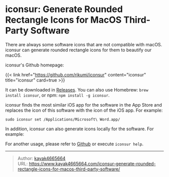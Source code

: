 # iconsur: Generate Rounded Rectangle Icons for MacOS Third-Party Software

There are always some software icons that are not compatible with macOS. iconsur can generate rounded rectangle icons for them to beautify our macOS.
<!--more-->

iconsur's Github homepage:

{{< link href="https://github.com/rikumi/iconsur" content="iconsur" title="iconsur" card=true >}}

It can be downloaded in [Releases](https://github.com/rikumi/iconsur/releases). You can also use Homebrew: `brew install iconsur`, or npm: `npm install -g iconsur`.

iconsur finds the most similar iOS app for the software in the App Store and replaces the icon of this software with the icon of the iOS app. For example:

```
sudo iconsur set /Applications/Microsoft\ Word.app/
```

In addition, iconsur can also generate icons locally for the software. For example:

For another usage, please refer to [Github](https://github.com/rikumi/iconsur) or execute `iconsur help`.

---

> Author: [kayak4665664](https://github.com/kayak4665664)  
> URL: https://www.kayak4665664.com/iconsur-generate-rounded-rectangle-icons-for-macos-third-party-software/  

